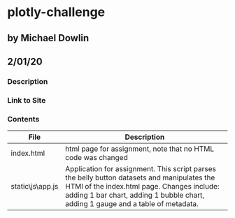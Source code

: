# plotly-challenge
## by Michael Dowlin
## 2/01/20

### Description

### Link to Site

### Contents
| File                         | Description                                                                                     |
|------------------------------|-------------------------------------------------------------------------------------------------|
|index.html                    |html page for assignment, note that no HTML code was changed                                     |
|static\js\app.js              |Application for assignment.  This script parses the belly button datasets and manipulates the HTMl of the index.html page.  Changes include: adding 1 bar chart, adding 1 bubble chart, adding 1 gauge and a table of metadata.  |
